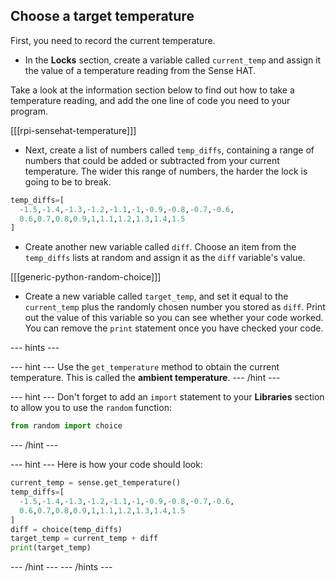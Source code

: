 ## Choose a target temperature

First, you need to record the current temperature.

+ In the **Locks** section, create a variable called `current_temp` and assign it the value of a temperature reading from the Sense HAT.

Take a look at the information section below to find out how to take a temperature reading, and add the one line of code you need to your program.

[[[rpi-sensehat-temperature]]]

+ Next, create a list of numbers called `temp_diffs`, containing a range of numbers that could be added or subtracted from your current temperature. The wider this range of numbers, the harder the lock is going to be to break.

```python
temp_diffs=[
  -1.5,-1.4,-1.3,-1.2,-1.1,-1,-0.9,-0.8,-0.7,-0.6,
  0.6,0.7,0.8,0.9,1,1.1,1.2,1.3,1.4,1.5
]
```

+ Create another new variable called `diff`. Choose an item from the `temp_diffs` lists at random and assign it as the `diff` variable's value.

[[[generic-python-random-choice]]]

+ Create a new variable called `target_temp`, and set it equal to the `current_temp` plus the randomly chosen number you stored as `diff`. Print out the value of this variable so you can see whether your code worked. You can remove the `print` statement once you have checked your code.

--- hints ---

--- hint ---
Use the `get_temperature` method to obtain the current temperature. This is called the **ambient temperature**.
--- /hint ---

--- hint ---
Don't forget to add an `import` statement to your **Libraries** section to allow you to use the `random` function:

```python
from random import choice
```
--- /hint ---

--- hint ---
Here is how your code should look:

```python
current_temp = sense.get_temperature()
temp_diffs=[
  -1.5,-1.4,-1.3,-1.2,-1.1,-1,-0.9,-0.8,-0.7,-0.6,
  0.6,0.7,0.8,0.9,1,1.1,1.2,1.3,1.4,1.5
]
diff = choice(temp_diffs)
target_temp = current_temp + diff
print(target_temp)
```

--- /hint ---
--- /hints ---
